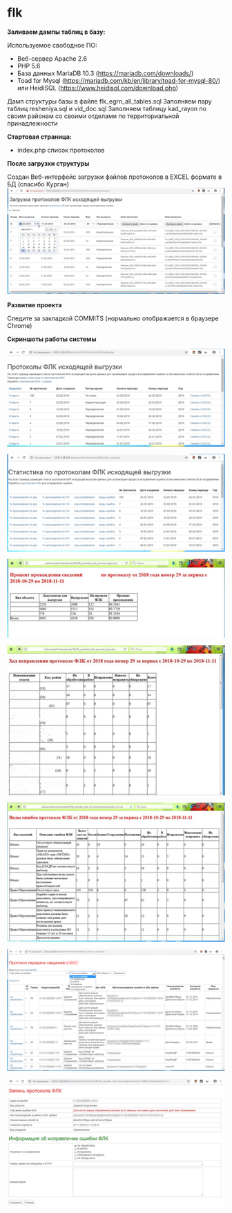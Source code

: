 # flk

**Заливаем дампы таблиц в базу:** 

Используемое свободное ПО:
- Веб-сервер Apache 2.6
- PHP 5.6
- База данных MariaDB 10.3 (https://mariadb.com/downloads/)
- Toad for Mysql (https://mariadb.com/kb/en/library/toad-for-mysql-80/)
или HeidiSQL (https://www.heidisql.com/download.php)

Дамп структуры базы в файле flk_egrn_all_tables.sql
Заполняем пару таблиц resheniya.sql и vid_doc.sql
Заполняем таблицу kad_rayon по своим районам со своими отделами по территориальной принадлежности

**Стартовая страница:** 
- index.php         список протоколов

**После загрузки структуры**

Создан Веб-интерфейс загрузки файлов протоколов в EXCEL формате в БД (спасибо Курган)
![](/pict/protokol_upload.jpg)


**Развитие проекта** 

Cледите за закладкой COMMITS (нормально отображается в браузере Chrome)

**Скриншоты работы системы**

![](/pict/index.jpg)

![](/pict/index_stat.jpg)

![](/pict/procent.jpg)

![](/pict/hod.jpg)

![](/pict/vid_osh.jpg)

![](/pict/list_records.jpg)

![](/pict/record_work.jpg)
